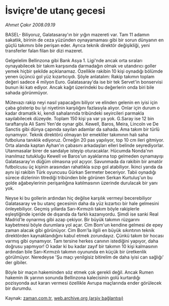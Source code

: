 # İsviçre'de utanç gecesi

*Ahmet Çakır 2008.09.19*

<tr><td class="metin" colspan="2" style="padding-top: 20px; padding-left: 5px; padding-right: 10px;">BASEL- Biliyoruz, Galatasaray'ın bir yığın mazereti var. Tam 11 adamın sakatlık, birinin de ceza yüzünden oynayamaması gibi bir sorun dünyanın en güçlü takımını bile perişan eder. Ayrıca teknik direktör değişikliği, yeni transferler falan filan bir dizi mazeret.</td></tr><tr><td class="metin" colspan="2" style="padding-top: 20px; padding-left: 5px; padding-right: 10px;"><p>Gelgelelim Bellinzona gibi Bank Asya 1. Ligi'nde ancak orta sıraları oynayabilecek bir takım karşısında darmadağın olmak ve utandırıcı goller yemek hiçbir şekilde açıklanamaz. Özellikle rakibin 10 kişi oynadığı bölümde yenen üçüncü gol yüz kızartıcıydı. Şöyle anlatalım: Rakip takımın toplam değeri sadece 4 milyon Euro. Galatasaray'da ise bir tek Servet'in bonservisi bunun iki katı ediyor. Ancak kağıt üzerindeki bu değerlerin onda biri bile sahada görünmüyor. 
<p>Mütevazı rakip neyi nasıl yapacağını biliyor ve elinden gelenin en iyisi için çaba gösterip bu iyi niyetinin karşılığını fazlasıyla alıyor. Onlar için durum o kadar dramatik ki, kendi sahalarında tribündeki seyircileri parmakla sayılabilecek düzeyde. Toplam 150 kişi ya var ya yok. G.Saray ise 12 bin taraftarıyla Ali Sami Yen'de oynar gibi. Kewell, Baros, Meira, Lincoln ve De Sanctis gibi dünya çapında sayılan adamlar da sahada. Ama takım bir türlü oynamıyor. Teknik direktörü olmayan bir emekliler takımının halı saha futboluna tanıklık ediyoruz. Örneğin 20 pas yapılıyor, top 10 cm ileri gitmiyor. Orta alanda kaptan Ayhan'ın çabasını arkadaşları elleri belinde seyrediyorlar. Utanmasalar birer de sandalye isteyip oturacaklar. Hücumda Nonda'nın inanılmaz tutukluğu Kewell ve Baros'un ayaklarına top gelmeden oynamayışı Galatasaray'ın düğüm olmasına yol açıyor. Savunmada da rakibin bir amatör futbolcusu üç kişinin arasından rahatlıkla sızıp gol atabiliyor. İkinci yarıda da aynı işi rakibin Türk oyuncusu Gürkan Sermeter beceriyor. Tabii oynadığı sürece dizlerinin titrediği tribünden bile görünen Serkan Kurtuluş'un bu golde ağabeylerinin perişanlığına katılmasının üzerinde durulacak bir yanı yok.
<p>Neyse ki bu gollerin ardından hiç değilse karşılık vermeyi becerebiliyor Galatasaray ve bu utanç gecesinin daha da yüz kızartıcı bir hale gelmesini önleyebiliyor. Geçmiş yıllarda Sarı-Kırmızılı takım böyle rakiplerle eşleştiğinde içeride de dışarıda da farklı kazanıyordu. Şimdi ise sanki Real Madrid'le oynarmış gibi azap çekiyor. Bir büyük takımın rüzgarını kaybetmesi böyle durumlara yol açar. Cim Bom'un kendine gelmesi de epey zaman alacak gibi görünüyor. Cim Bom'la ilgili en büyük sıkıntının teknik direktörden kaynaklandığını kabul etmek zorundayız. Çünkü takım bir hocası varmış gibi oynamıyor. Tam tersine herkes canının istediğini yapıyor, daha doğrusu yapmıyor! O kadar ki bu kadar zayıf bir takımın 10 kişi kalmasının ardından bile Sarı-Kırmızılı takımın oyununda en küçük bir üretkenlik görülmüyor. Neredeyse 'Şu maçı yenilgisiz bitirelim de daha iyisi can sağlığı' der gibiler. 
<p>Böyle bir maçın hakeminden söz etmek çok gerekli değil. Ancak Rumen hakemin ilk yarının sonunda Bellinzona kalecisinin golü kurtardığı pozisyonda aut kararı vermesi özellikle Avrupa maçlarında ender görülecek bir durumdu. <br/></p></p></p></p></td></tr>

Kaynak: [zaman.com.tr](http://zaman.com.tr/yazar.do?yazino=740126), [web.archive.org (arşiv bağlantısı)](http://web.archive.org/web/20080922021435/http://www.zaman.com.tr:80/yazar.do?yazino=740126)
